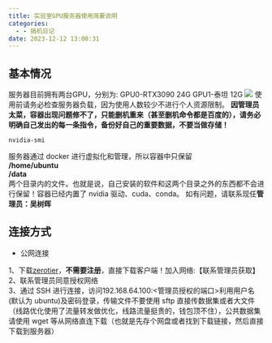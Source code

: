 ```yaml
---
title: 实验室GPU服务器使用简要说明
categories:
  - - 搞机日记
date: 2023-12-12 13:00:31
---
```

## 基本情况
服务器目前拥有两台GPU，分别为:
GPU0-RTX3090 24G
GPU1-泰坦 12G
![](https://img.wush.cc/231216171645-image.png?imageView2/0/format/webp/q/80)
使用前请务必检查服务器负载，因为使用人数较少不进行个人资源限制。 **因管理员太菜，容器出现问题修不了，只能删机重来（甚至删机命令都是百度的），请务必明确自己发出的每一条指令，备份好自己的重要数据，不要当做存储！**
```shell
nvidia-smi
```
服务器通过 docker 进行虚拟化和管理，所以容器中只保留 </br>
**/home/ubuntu** </br>
**/data** </br>
两个目录内的文件。也就是说，自己安装的软件和这两个目录之外的东西都不会进行保留！容器已经内置了 nvidia 驱动、cuda、conda。
如有问题，请联系现任**管理员：吴树晖**
## 连接方式
* 公网连接</br>

1、下载[zerotier](https://www.zerotier.com/)，**不需要注册**，直接下载客户端！加入网络:【联系管理员获取】 </br>
2、联系管理员同意授权网络</br>
3、通过 SSH 进行连接，访问192.168.64.100:<管理员授权的端口>利用用户名 (默认为 ubuntu)及密码登录，传输文件不要使用 sftp 直接传数据集或者大文件（线路优化使用了流量转发做优化，线路流量挺贵的，钱包顶不住），公共数据集请使用 wget 等从网络直连下载（也就是先存个网盘或者找到下载链接，然后直接下载到服务器）</br>
